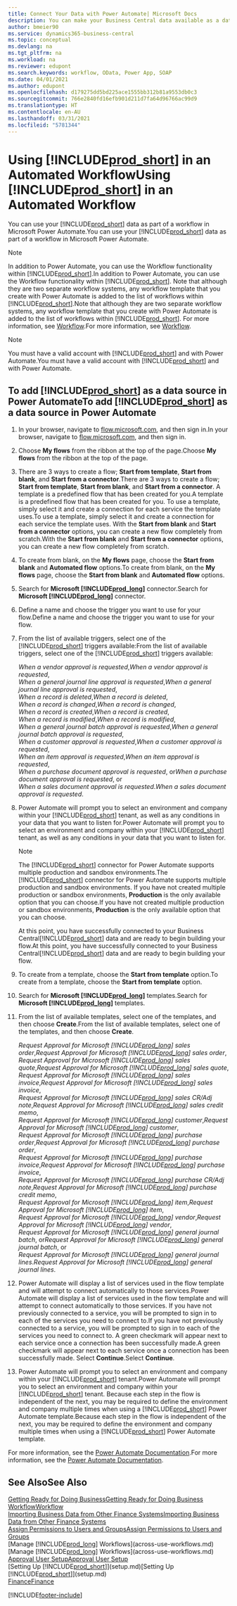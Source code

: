 ```yaml
---
title: Connect Your Data with Power Automate| Microsoft Docs
description: You can make your Business Central data available as a data source and specify an OData URL of your web services to build an automated workflow.
author: bmeier90
ms.service: dynamics365-business-central
ms.topic: conceptual
ms.devlang: na
ms.tgt_pltfrm: na
ms.workload: na
ms.reviewer: edupont
ms.search.keywords: workflow, OData, Power App, SOAP
ms.date: 04/01/2021
ms.author: edupont
ms.openlocfilehash: d179275dd5bd225ace1555bb312b81a9553db0c3
ms.sourcegitcommit: 766e2840fd16efb901d211d7fa64d96766ac99d9
ms.translationtype: HT
ms.contentlocale: en-AU
ms.lasthandoff: 03/31/2021
ms.locfileid: "5781344"
---
```

# <a name="using-prod_short-in-an-automated-workflow"></a><span data-ttu-id="cd9c5-103">Using [!INCLUDE[prod_short](includes/prod_short.md)] in an Automated Workflow</span><span class="sxs-lookup"><span data-stu-id="cd9c5-103">Using [!INCLUDE[prod_short](includes/prod_short.md)] in an Automated Workflow</span></span>

<span data-ttu-id="cd9c5-104">You can use your [!INCLUDE[prod_short](includes/prod_short.md)] data as part of a workflow in Microsoft Power Automate.</span><span class="sxs-lookup"><span data-stu-id="cd9c5-104">You can use your [!INCLUDE[prod_short](includes/prod_short.md)] data as part of a workflow in Microsoft Power Automate.</span></span>

> [!NOTE]
> <span data-ttu-id="cd9c5-105">In addition to Power Automate, you can use the Workflow functionality within [!INCLUDE[prod_short](includes/prod_short.md)].</span><span class="sxs-lookup"><span data-stu-id="cd9c5-105">In addition to Power Automate, you can use the Workflow functionality within [!INCLUDE[prod_short](includes/prod_short.md)].</span></span> <span data-ttu-id="cd9c5-106">Note that although they are two separate workflow systems, any workflow template that you create with Power Automate is added to the list of workflows  within [!INCLUDE[prod_short](includes/prod_short.md)].</span><span class="sxs-lookup"><span data-stu-id="cd9c5-106">Note that although they are two separate workflow systems, any workflow template that you create with Power Automate is added to the list of workflows  within [!INCLUDE[prod_short](includes/prod_short.md)].</span></span> <span data-ttu-id="cd9c5-107">For more information, see [Workflow](across-workflow.md).</span><span class="sxs-lookup"><span data-stu-id="cd9c5-107">For more information, see [Workflow](across-workflow.md).</span></span>  

> [!NOTE]  
> <span data-ttu-id="cd9c5-108">You must have a valid account with [!INCLUDE[prod_short](includes/prod_short.md)] and with Power Automate.</span><span class="sxs-lookup"><span data-stu-id="cd9c5-108">You must have a valid account with [!INCLUDE[prod_short](includes/prod_short.md)] and with Power Automate.</span></span>  

## <a name="to-add-prod_short-as-a-data-source-in-power-automate"></a><span data-ttu-id="cd9c5-109">To add [!INCLUDE[prod_short](includes/prod_short.md)] as a data source in Power Automate</span><span class="sxs-lookup"><span data-stu-id="cd9c5-109">To add [!INCLUDE[prod_short](includes/prod_short.md)] as a data source in Power Automate</span></span>

1. <span data-ttu-id="cd9c5-110">In your browser, navigate to [flow.microsoft.com](https://flow.microsoft.com), and then sign in.</span><span class="sxs-lookup"><span data-stu-id="cd9c5-110">In your browser, navigate to [flow.microsoft.com](https://flow.microsoft.com), and then sign in.</span></span>
2. <span data-ttu-id="cd9c5-111">Choose **My flows** from the ribbon at the top of the page.</span><span class="sxs-lookup"><span data-stu-id="cd9c5-111">Choose **My flows** from the ribbon at the top of the page.</span></span>
3. <span data-ttu-id="cd9c5-112">There are 3 ways to create a flow; **Start from template**, **Start from blank**, and **Start from a connector**.</span><span class="sxs-lookup"><span data-stu-id="cd9c5-112">There are 3 ways to create a flow; **Start from template**, **Start from blank**, and **Start from a connector**.</span></span> <span data-ttu-id="cd9c5-113">A template is a predefined flow that has been created for you.</span><span class="sxs-lookup"><span data-stu-id="cd9c5-113">A template is a predefined flow that has been created for you.</span></span> <span data-ttu-id="cd9c5-114">To use a template, simply select it and create a connection for each service the template uses.</span><span class="sxs-lookup"><span data-stu-id="cd9c5-114">To use a template, simply select it and create a connection for each service the template uses.</span></span> <span data-ttu-id="cd9c5-115">With the **Start from blank** and **Start from a connector** options, you can create a new flow completely from scratch.</span><span class="sxs-lookup"><span data-stu-id="cd9c5-115">With the **Start from blank** and **Start from a connector** options, you can create a new flow completely from scratch.</span></span>
4. <span data-ttu-id="cd9c5-116">To create from blank, on the **My flows** page, choose the **Start from blank** and **Automated flow** options.</span><span class="sxs-lookup"><span data-stu-id="cd9c5-116">To create from blank, on the **My flows** page, choose the **Start from blank** and **Automated flow** options.</span></span>
5. <span data-ttu-id="cd9c5-117">Search for **Microsoft [!INCLUDE[prod_long](includes/prod_long.md)]** connector.</span><span class="sxs-lookup"><span data-stu-id="cd9c5-117">Search for **Microsoft [!INCLUDE[prod_long](includes/prod_long.md)]** connector.</span></span>
6. <span data-ttu-id="cd9c5-118">Define a name and choose the trigger you want to use for your flow.</span><span class="sxs-lookup"><span data-stu-id="cd9c5-118">Define a name and choose the trigger you want to use for your flow.</span></span>
7. <span data-ttu-id="cd9c5-119">From the list of available triggers, select one of the [!INCLUDE[prod_short](includes/prod_short.md)] triggers available:</span><span class="sxs-lookup"><span data-stu-id="cd9c5-119">From the list of available triggers, select one of the [!INCLUDE[prod_short](includes/prod_short.md)] triggers available:</span></span>  

    <span data-ttu-id="cd9c5-120">*When a vendor approval is requested*,</span><span class="sxs-lookup"><span data-stu-id="cd9c5-120">*When a vendor approval is requested*,</span></span>  
    <span data-ttu-id="cd9c5-121">*When a general journal line approval is requested*,</span><span class="sxs-lookup"><span data-stu-id="cd9c5-121">*When a general journal line approval is requested*,</span></span>  
    <span data-ttu-id="cd9c5-122">*When a record is deleted*,</span><span class="sxs-lookup"><span data-stu-id="cd9c5-122">*When a record is deleted*,</span></span>  
    <span data-ttu-id="cd9c5-123">*When a record is changed*,</span><span class="sxs-lookup"><span data-stu-id="cd9c5-123">*When a record is changed*,</span></span>  
    <span data-ttu-id="cd9c5-124">*When a record is created*,</span><span class="sxs-lookup"><span data-stu-id="cd9c5-124">*When a record is created*,</span></span>  
    <span data-ttu-id="cd9c5-125">*When a record is modified*,</span><span class="sxs-lookup"><span data-stu-id="cd9c5-125">*When a record is modified*,</span></span>  
    <span data-ttu-id="cd9c5-126">*When a general journal batch approval is requested*,</span><span class="sxs-lookup"><span data-stu-id="cd9c5-126">*When a general journal batch approval is requested*,</span></span>  
    <span data-ttu-id="cd9c5-127">*When a customer approval is requested*,</span><span class="sxs-lookup"><span data-stu-id="cd9c5-127">*When a customer approval is requested*,</span></span>  
    <span data-ttu-id="cd9c5-128">*When an item approval is requested*,</span><span class="sxs-lookup"><span data-stu-id="cd9c5-128">*When an item approval is requested*,</span></span>  
    <span data-ttu-id="cd9c5-129">*When a purchase document approval is requested*, or</span><span class="sxs-lookup"><span data-stu-id="cd9c5-129">*When a purchase document approval is requested*, or</span></span>  
    <span data-ttu-id="cd9c5-130">*When a sales document approval is requested*.</span><span class="sxs-lookup"><span data-stu-id="cd9c5-130">*When a sales document approval is requested*.</span></span>

8. <span data-ttu-id="cd9c5-131">Power Automate will prompt you to select an environment and company within your [!INCLUDE[prod_short](includes/prod_short.md)] tenant, as well as any conditions in your data that you want to listen for.</span><span class="sxs-lookup"><span data-stu-id="cd9c5-131">Power Automate will prompt you to select an environment and company within your [!INCLUDE[prod_short](includes/prod_short.md)] tenant, as well as any conditions in your data that you want to listen for.</span></span>

    > [!NOTE]
    > <span data-ttu-id="cd9c5-132">The [!INCLUDE[prod_short](includes/prod_short.md)] connector for Power Automate supports multiple production and sandbox environments.</span><span class="sxs-lookup"><span data-stu-id="cd9c5-132">The [!INCLUDE[prod_short](includes/prod_short.md)] connector for Power Automate supports multiple production and sandbox environments.</span></span> <span data-ttu-id="cd9c5-133">If you have not created multiple production or sandbox environments, **Production** is the only available option that you can choose.</span><span class="sxs-lookup"><span data-stu-id="cd9c5-133">If you have not created multiple production or sandbox environments, **Production** is the only available option that you can choose.</span></span>  

    <span data-ttu-id="cd9c5-134">At this point, you have successfully connected to your Business Central[!INCLUDE[prod_short](includes/prod_short.md)] data and are ready to begin building your flow.</span><span class="sxs-lookup"><span data-stu-id="cd9c5-134">At this point, you have successfully connected to your Business Central[!INCLUDE[prod_short](includes/prod_short.md)] data and are ready to begin building your flow.</span></span>

9. <span data-ttu-id="cd9c5-135">To create from a template, choose the **Start from template** option.</span><span class="sxs-lookup"><span data-stu-id="cd9c5-135">To create from a template, choose the **Start from template** option.</span></span>
10. <span data-ttu-id="cd9c5-136">Search for **Microsoft [!INCLUDE[prod_long](includes/prod_long.md)]** templates.</span><span class="sxs-lookup"><span data-stu-id="cd9c5-136">Search for **Microsoft [!INCLUDE[prod_long](includes/prod_long.md)]** templates.</span></span>
11. <span data-ttu-id="cd9c5-137">From the list of available templates, select one of the templates, and then choose **Create**.</span><span class="sxs-lookup"><span data-stu-id="cd9c5-137">From the list of available templates, select one of the templates, and then choose **Create**.</span></span>  

    <span data-ttu-id="cd9c5-138">*Request Approval for Microsoft [!INCLUDE[prod_long](includes/prod_long.md)] sales order*,</span><span class="sxs-lookup"><span data-stu-id="cd9c5-138">*Request Approval for Microsoft [!INCLUDE[prod_long](includes/prod_long.md)] sales order*,</span></span>  
    <span data-ttu-id="cd9c5-139">*Request Approval for Microsoft [!INCLUDE[prod_long](includes/prod_long.md)] sales quote*,</span><span class="sxs-lookup"><span data-stu-id="cd9c5-139">*Request Approval for Microsoft [!INCLUDE[prod_long](includes/prod_long.md)] sales quote*,</span></span>  
    <span data-ttu-id="cd9c5-140">*Request Approval for Microsoft [!INCLUDE[prod_long](includes/prod_long.md)] sales invoice*,</span><span class="sxs-lookup"><span data-stu-id="cd9c5-140">*Request Approval for Microsoft [!INCLUDE[prod_long](includes/prod_long.md)] sales invoice*,</span></span>  
    <span data-ttu-id="cd9c5-141">*Request Approval for Microsoft [!INCLUDE[prod_long](includes/prod_long.md)] sales CR/Adj note*,</span><span class="sxs-lookup"><span data-stu-id="cd9c5-141">*Request Approval for Microsoft [!INCLUDE[prod_long](includes/prod_long.md)] sales credit memo*,</span></span>  
    <span data-ttu-id="cd9c5-142">*Request Approval for Microsoft [!INCLUDE[prod_long](includes/prod_long.md)] customer*,</span><span class="sxs-lookup"><span data-stu-id="cd9c5-142">*Request Approval for Microsoft [!INCLUDE[prod_long](includes/prod_long.md)] customer*,</span></span>  
    <span data-ttu-id="cd9c5-143">*Request Approval for Microsoft [!INCLUDE[prod_long](includes/prod_long.md)] purchase order*,</span><span class="sxs-lookup"><span data-stu-id="cd9c5-143">*Request Approval for Microsoft [!INCLUDE[prod_long](includes/prod_long.md)] purchase order*,</span></span>  
    <span data-ttu-id="cd9c5-144">*Request Approval for Microsoft [!INCLUDE[prod_long](includes/prod_long.md)] purchase invoice*,</span><span class="sxs-lookup"><span data-stu-id="cd9c5-144">*Request Approval for Microsoft [!INCLUDE[prod_long](includes/prod_long.md)] purchase invoice*,</span></span>  
    <span data-ttu-id="cd9c5-145">*Request Approval for Microsoft [!INCLUDE[prod_long](includes/prod_long.md)] purchase CR/Adj note*,</span><span class="sxs-lookup"><span data-stu-id="cd9c5-145">*Request Approval for Microsoft [!INCLUDE[prod_long](includes/prod_long.md)] purchase credit memo*,</span></span>  
    <span data-ttu-id="cd9c5-146">*Request Approval for Microsoft [!INCLUDE[prod_long](includes/prod_long.md)] item*,</span><span class="sxs-lookup"><span data-stu-id="cd9c5-146">*Request Approval for Microsoft [!INCLUDE[prod_long](includes/prod_long.md)] item*,</span></span>  
    <span data-ttu-id="cd9c5-147">*Request Approval for Microsoft [!INCLUDE[prod_long](includes/prod_long.md)] vendor*,</span><span class="sxs-lookup"><span data-stu-id="cd9c5-147">*Request Approval for Microsoft [!INCLUDE[prod_long](includes/prod_long.md)] vendor*,</span></span>  
    <span data-ttu-id="cd9c5-148">*Request Approval for Microsoft [!INCLUDE[prod_long](includes/prod_long.md)] general journal batch*, or</span><span class="sxs-lookup"><span data-stu-id="cd9c5-148">*Request Approval for Microsoft [!INCLUDE[prod_long](includes/prod_long.md)] general journal batch*, or</span></span>    
    <span data-ttu-id="cd9c5-149">*Request Approval for Microsoft [!INCLUDE[prod_long](includes/prod_long.md)] general journal lines*.</span><span class="sxs-lookup"><span data-stu-id="cd9c5-149">*Request Approval for Microsoft [!INCLUDE[prod_long](includes/prod_long.md)] general journal lines*.</span></span>  
12. <span data-ttu-id="cd9c5-150">Power Automate will display a list of services used in the flow template and will attempt to connect automatically to those services.</span><span class="sxs-lookup"><span data-stu-id="cd9c5-150">Power Automate will display a list of services used in the flow template and will attempt to connect automatically to those services.</span></span> <span data-ttu-id="cd9c5-151">If you have not previously connected to a service, you will be prompted to sign in to each of the services you need to connect to.</span><span class="sxs-lookup"><span data-stu-id="cd9c5-151">If you have not previously connected to a service, you will be prompted to sign in to each of the services you need to connect to.</span></span> <span data-ttu-id="cd9c5-152">A green checkmark will appear next to each service once a connection has been successfully made.</span><span class="sxs-lookup"><span data-stu-id="cd9c5-152">A green checkmark will appear next to each service once a connection has been successfully made.</span></span> <span data-ttu-id="cd9c5-153">Select **Continue**.</span><span class="sxs-lookup"><span data-stu-id="cd9c5-153">Select **Continue**.</span></span>
13. <span data-ttu-id="cd9c5-154">Power Automate will prompt you to select an environment and company within your [!INCLUDE[prod_short](includes/prod_short.md)] tenant.</span><span class="sxs-lookup"><span data-stu-id="cd9c5-154">Power Automate will prompt you to select an environment and company within your [!INCLUDE[prod_short](includes/prod_short.md)] tenant.</span></span> <span data-ttu-id="cd9c5-155">Because each step in the flow is independent of the next, you may be required to define the environment and company multiple times when using a [!INCLUDE[prod_short](includes/prod_short.md)] Power Automate template.</span><span class="sxs-lookup"><span data-stu-id="cd9c5-155">Because each step in the flow is independent of the next, you may be required to define the environment and company multiple times when using a [!INCLUDE[prod_short](includes/prod_short.md)] Power Automate template.</span></span>

<span data-ttu-id="cd9c5-156">For more information, see the [Power Automate Documentation](/power-automate/getting-started).</span><span class="sxs-lookup"><span data-stu-id="cd9c5-156">For more information, see the [Power Automate Documentation](/power-automate/getting-started).</span></span>

## <a name="see-also"></a><span data-ttu-id="cd9c5-157">See Also</span><span class="sxs-lookup"><span data-stu-id="cd9c5-157">See Also</span></span>

[<span data-ttu-id="cd9c5-158">Getting Ready for Doing Business</span><span class="sxs-lookup"><span data-stu-id="cd9c5-158">Getting Ready for Doing Business</span></span>](ui-get-ready-business.md)  
[<span data-ttu-id="cd9c5-159">Workflow</span><span class="sxs-lookup"><span data-stu-id="cd9c5-159">Workflow</span></span>](across-workflow.md)  
[<span data-ttu-id="cd9c5-160">Importing Business Data from Other Finance Systems</span><span class="sxs-lookup"><span data-stu-id="cd9c5-160">Importing Business Data from Other Finance Systems</span></span>](across-import-data-configuration-packages.md)  
[<span data-ttu-id="cd9c5-161">Assign Permissions to Users and Groups</span><span class="sxs-lookup"><span data-stu-id="cd9c5-161">Assign Permissions to Users and Groups</span></span>](ui-define-granular-permissions.md)  
<span data-ttu-id="cd9c5-162">[Manage [!INCLUDE[prod_long](includes/prod_long.md)] Workflows](across-use-workflows.md)</span><span class="sxs-lookup"><span data-stu-id="cd9c5-162">[Manage [!INCLUDE[prod_long](includes/prod_long.md)] Workflows](across-use-workflows.md)</span></span>  
[<span data-ttu-id="cd9c5-163">Approval User Setup</span><span class="sxs-lookup"><span data-stu-id="cd9c5-163">Approval User Setup</span></span>](across-how-to-set-up-approval-users.md)  
<span data-ttu-id="cd9c5-164">[Setting Up [!INCLUDE[prod_short](includes/prod_short.md)]](setup.md)</span><span class="sxs-lookup"><span data-stu-id="cd9c5-164">[Setting Up [!INCLUDE[prod_short](includes/prod_short.md)]](setup.md)</span></span>  
[<span data-ttu-id="cd9c5-165">Finance</span><span class="sxs-lookup"><span data-stu-id="cd9c5-165">Finance</span></span>](finance.md)  


[!INCLUDE[footer-include](includes/footer-banner.md)]